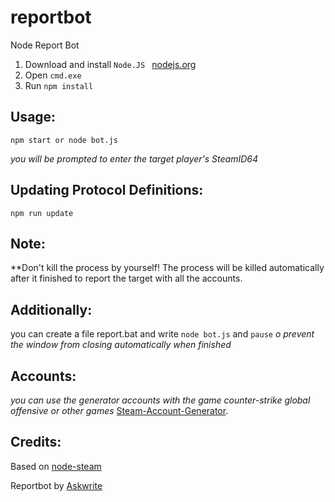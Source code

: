 # reportbot
Node Report Bot 

1) Download and install   `Node.JS `   [nodejs.org](https://nodejs.org/en/)
2) Open `cmd.exe ` 
3) Run `npm install `

## Usage:
`npm start or node bot.js  ` 

*you will be prompted to enter the target player's SteamID64*

## Updating Protocol Definitions:
`npm run update `

## Note:

**Don't kill the process by yourself!
The process will be killed automatically after it finished to report the target with all the accounts.

## Additionally:

you can create a file report.bat and write `node bot.js` 
and `pause` *o prevent the window from closing automatically when finished*

## Accounts: 
*you can use the generator accounts with the game counter-strike global offensive or other games*
[Steam-Account-Generator](https://github.com/EarsKilla/Steam-Account-Generator).

## Credits:

Based on [node-steam ](https://github.com/seishun/node-steam)

Reportbot by [Askwrite](https://github.com/Askwrite/node-csgo-reportbot)